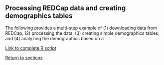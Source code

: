 ## Processing REDCap data and creating demographics tables

The following provides a multi-step example of (1) downloading data from REDCap, (2) processing the data, (3) creating simple demographics tables, and (4) analyzing the demographics based on a 

[Link to complete R script](D07_P001_Demographics_table.R)

[Return to sections](C00_P002_Chapters.md)


